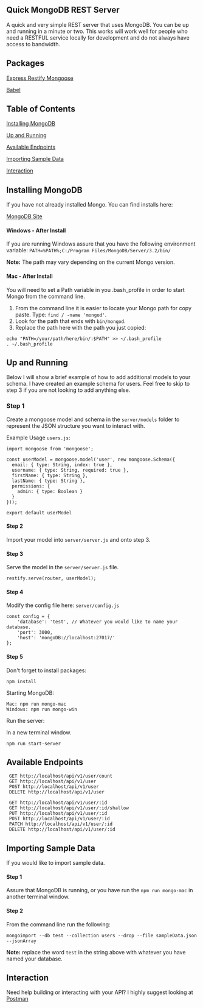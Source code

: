 ## Quick MongoDB REST Server

A quick and very simple REST server that uses MongoDB. You can be up and running in a minute or two. 
This works will work well for people who need a RESTFUL service locally for development and do not 
always have access to bandwidth.

## Packages

[Express Restify Mongoose](https://github.com/florianholzapfel/express-restify-mongoose)

[Babel](https://babeljs.io/)

## Table of Contents  

[Installing MongoDB](#installing-mongodb)

[Up and Running](#up-and-running)  

[Available Endpoints](#available-endpoints)  

[Importing Sample Data](#importing-sample-data)  

[Interaction](#interaction)  

## Installing MongoDB

If you have not already installed Mongo. You can find installs here: 

[MongoDB Site](https://www.mongoDB.com/download-center#community)

#### Windows - After Install
If you are running Windows assure that you have the following environment variable:
 ```PATH=%PATH%;C:/Program Files/MongoDB/Server/3.2/bin/```
 
**Note:** The path may vary depending on the current Mongo version.
 
#### Mac - After Install
You will need to set a Path variable in you .bash_profile in order to start Mongo from the command line.

1. From the command line it is easier to locate your Mongo path for copy paste. Type: ```find / -name 'mongod'```.
2. Look for the path that ends with ```bin/mongod```.
3. Replace the path here with the path you just copied: 
```
echo "PATH=/your/path/here/bin/:$PATH" >> ~/.bash_profile
. ~/.bash_profile
```


## Up and Running
Below I will show a brief example of how to add additional models to your schema.
I have created an example schema for users. Feel free to skip to step 3 if you are not looking to add anything else.

### Step 1

Create a mongoose model and schema in the ```server/models``` folder to represent the JSON structure you want to interact with.

Example Usage ```users.js```:

```
import mongoose from 'mongoose';

const userModel = mongoose.model('user', new mongoose.Schema({
  email: { type: String, index: true },
  username: { type: String, required: true },
  firstName: { type: String },
  lastName: { type: String },
  permissions: {
    admin: { type: Boolean }
  }
}));

export default userModel
```

#### Step 2 

Import your model into ```server/server.js``` and onto step 3.
 
 
#### Step 3

Serve the model in the ```server/server.js``` file.

```
restify.serve(router, userModel);
```

#### Step 4

Modify the config file here: ```server/config.js```

```
const config = {
    'database': 'test', // Whatever you would like to name your database.
    'port': 3000,
    'host': 'mongoDB://localhost:27017/'
};
```

#### Step 5

Don't forget to install packages:

```
npm install
```

Starting MongoDB: 

```
Mac: npm run mongo-mac
Windows: npm run mongo-win
```

Run the server:

In a new terminal window.

```
npm run start-server 
```

## Available Endpoints

```
 GET http://localhost/api/v1/user/count
 GET http://localhost/api/v1/user
 POST http://localhost/api/v1/user
 DELETE http://localhost/api/v1/user

 GET http://localhost/api/v1/user/:id
 GET http://localhost/api/v1/user/:id/shallow
 PUT http://localhost/api/v1/user/:id
 POST http://localhost/api/v1/user/:id
 PATCH http://localhost/api/v1/user/:id
 DELETE http://localhost/api/v1/user/:id
```

## Importing Sample Data

If you would like to import sample data. 

#### Step 1
Assure that MongoDB is running, or you have run the ```npm run mongo-mac``` in another terminal window.
 
#### Step 2
From the command line run the following:

```
mongoimport --db test --collection users --drop --file sampleData.json --jsonArray
```

**Note:** replace the word ```test``` in the string above with whatever you have named your database.

## Interaction

Need help building or interacting with your API? I highly suggest looking at [Postman](https://www.getpostman.com/) 

